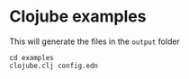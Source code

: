 # Clojube examples

This will generate the files in the `output` folder

```
cd examples
clojube.clj config.edn
```
